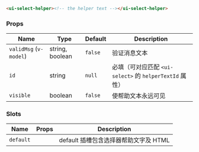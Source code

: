 ```html
<ui-select-helper><!-- the helper text --></ui-select-helper>
```

### Props

| Name                   | Type            | Default | Description                                             |
| ---------------------- | --------------- | ------- | ------------------------------------------------------- |
| `validMsg` (`v-model`) | string, boolean | `false` | 验证消息文本                                            |
| `id`                   | string          | `null`  | 必填（可对应匹配 `<ui-select>` 的 `helperTextId` 属性） |
| `visible`              | boolean         | `false` | 使帮助文本永远可见                                      |

### Slots

| Name      | Props | Description                           |
| --------- | ----- | ------------------------------------- |
| `default` |       | default 插槽包含选择器帮助文字及 HTML |
